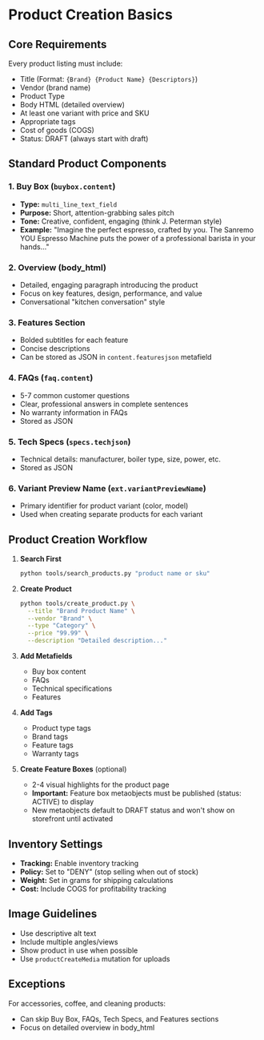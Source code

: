 # Product Creation Basics

## Core Requirements

Every product listing must include:
- Title (Format: `{Brand} {Product Name} {Descriptors}`)
- Vendor (brand name)
- Product Type
- Body HTML (detailed overview)
- At least one variant with price and SKU
- Appropriate tags
- Cost of goods (COGS)
- Status: DRAFT (always start with draft)

## Standard Product Components

### 1. Buy Box (`buybox.content`)
- **Type:** `multi_line_text_field`
- **Purpose:** Short, attention-grabbing sales pitch
- **Tone:** Creative, confident, engaging (think J. Peterman style)
- **Example:** "Imagine the perfect espresso, crafted by you. The Sanremo YOU Espresso Machine puts the power of a professional barista in your hands..."

### 2. Overview (body_html)
- Detailed, engaging paragraph introducing the product
- Focus on key features, design, performance, and value
- Conversational "kitchen conversation" style

### 3. Features Section
- Bolded subtitles for each feature
- Concise descriptions
- Can be stored as JSON in `content.featuresjson` metafield

### 4. FAQs (`faq.content`)
- 5-7 common customer questions
- Clear, professional answers in complete sentences
- No warranty information in FAQs
- Stored as JSON

### 5. Tech Specs (`specs.techjson`)
- Technical details: manufacturer, boiler type, size, power, etc.
- Stored as JSON

### 6. Variant Preview Name (`ext.variantPreviewName`)
- Primary identifier for product variant (color, model)
- Used when creating separate products for each variant

## Product Creation Workflow

1. **Search First**
   ```bash
   python tools/search_products.py "product name or sku"
   ```

2. **Create Product**
   ```bash
   python tools/create_product.py \
     --title "Brand Product Name" \
     --vendor "Brand" \
     --type "Category" \
     --price "99.99" \
     --description "Detailed description..."
   ```

3. **Add Metafields**
   - Buy box content
   - FAQs
   - Technical specifications
   - Features

4. **Add Tags**
   - Product type tags
   - Brand tags
   - Feature tags
   - Warranty tags

5. **Create Feature Boxes** (optional)
   - 2-4 visual highlights for the product page
   - **Important:** Feature box metaobjects must be published (status: ACTIVE) to display
   - New metaobjects default to DRAFT status and won't show on storefront until activated

## Inventory Settings

- **Tracking:** Enable inventory tracking
- **Policy:** Set to "DENY" (stop selling when out of stock)
- **Weight:** Set in grams for shipping calculations
- **Cost:** Include COGS for profitability tracking

## Image Guidelines

- Use descriptive alt text
- Include multiple angles/views
- Show product in use when possible
- Use `productCreateMedia` mutation for uploads

## Exceptions

For accessories, coffee, and cleaning products:
- Can skip Buy Box, FAQs, Tech Specs, and Features sections
- Focus on detailed overview in body_html